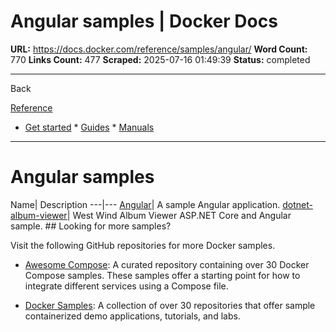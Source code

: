 # Angular samples | Docker Docs

**URL:** https://docs.docker.com/reference/samples/angular/
**Word Count:** 770
**Links Count:** 477
**Scraped:** 2025-07-16 01:49:39
**Status:** completed

---

Back

[Reference](https://docs.docker.com/reference/)

  * [Get started](https://docs.docker.com/get-started/)   * [Guides](https://docs.docker.com/guides/)   * [Manuals](https://docs.docker.com/manuals/)

* * *

# Angular samples

Name| Description   ---|---   [Angular](https://github.com/docker/awesome-compose/tree/master/angular)| A sample Angular application.   [dotnet-album-viewer](https://github.com/dockersamples/dotnet-album-viewer)| West Wind Album Viewer ASP.NET Core and Angular sample.      ## Looking for more samples?

Visit the following GitHub repositories for more Docker samples.

  * [Awesome Compose](https://github.com/docker/awesome-compose): A curated repository containing over 30 Docker Compose samples. These samples offer a starting point for how to integrate different services using a Compose file.

  * [Docker Samples](https://github.com/dockersamples?q=&type=all&language=&sort=stargazers): A collection of over 30 repositories that offer sample containerized demo applications, tutorials, and labs.